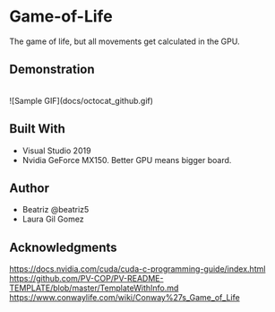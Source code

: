 # Game-of-Life

The game of life, but all movements get calculated in the GPU. 

## Demonstration

<br />
![Sample GIF](docs/octocat_github.gif) 

## Built With

* Visual Studio 2019
* Nvidia GeForce MX150. Better GPU means bigger board.

## Author

* Beatriz @beatriz5
* Laura Gil Gomez

## Acknowledgments

https://docs.nvidia.com/cuda/cuda-c-programming-guide/index.html
https://github.com/PV-COP/PV-README-TEMPLATE/blob/master/TemplateWithInfo.md
https://www.conwaylife.com/wiki/Conway%27s_Game_of_Life
